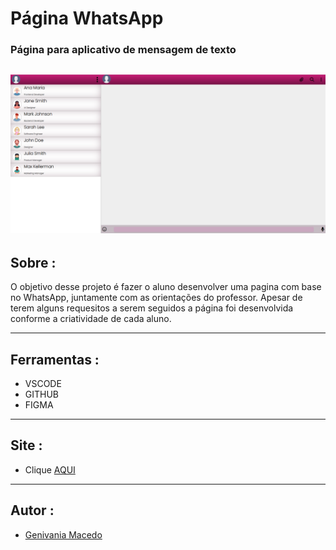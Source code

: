 # Página WhatsApp 
### **Página para aplicativo de mensagem de texto**
![](./img/captura.png)
---
## Sobre :

O objetivo desse projeto é fazer o aluno desenvolver uma pagina com base no WhatsApp, juntamente com as orientações do professor.
 Apesar de terem alguns requesitos a serem seguidos a página foi desenvolvida conforme a criatividade de cada aluno.

---

## Ferramentas :

* VSCODE
* GITHUB
* FIGMA

---
## Site :
- Clique [AQUI](https://genivania.github.io/whatsApp-senai-1-2023/ds2m/genivania_macedo_oliveira/)

---
## Autor :

- [Genivania Macedo ](https://github.com/Genivania)
